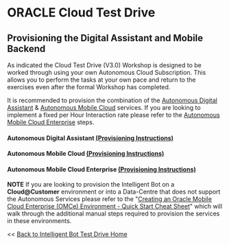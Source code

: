 # ORACLE Cloud Test Drive #

## Provisioning the Digital Assistant and Mobile Backend ##

As indicated the Cloud Test Drive (V3.0) Workshop is designed to be worked through using your own Autonomous Cloud Subscription. This allows you to perform the tasks at your own pace and return to the exercises even after the formal Workshop has completed.

It is recommended to provision the combination of the [Autonomous Digital Assistant](ADA.md) & [Autonomous Mobile Cloud](AM.md) services. If you are looking to implement a fixed per Hour Interaction rate please refer to the [Autonomous Mobile Cloud Enterprise](AMCE.md) steps.    


#### Autonomous Digital Assistant       [(Provisioning Instructions)](ADA.md) ####
#### Autonomous Mobile Cloud            [(Provisioning Instructions)](AM.md) ####
#### Autonomous Mobile Cloud Enterprise [(Provisioning Instructions)](AMCE.md) ####


**NOTE** If you are looking to provision the Intelligent Bot on a **Cloud@Customer** environment or into a Data-Centre that does not support the Autonomous Services please refer to the "[Creating an Oracle Mobile Cloud Enterprise (OMCe) Environment - Quick Start Cheat Sheet](https://cdn.app.compendium.com/uploads/user/e7c690e8-6ff9-102a-ac6d-e4aebca50425/29987307-9afc-4f68-9c59-b4d10cab489a/File/88c5c0800d2c89f404bf36d856d34094/mc_omcedeploycheatsheet05_15_18.pdf)" which will walk through the additional manual steps required to provision the services in these environments.






<< [Back to Intelligent Bot Test Drive Home](../README.md)